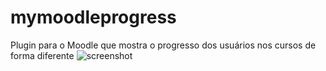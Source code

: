 # mymoodleprogress
Plugin para o Moodle que mostra o progresso dos usuários nos cursos de forma diferente
![screenshot](https://user-images.githubusercontent.com/52333270/63801195-190fa600-c8e6-11e9-823d-a25c6493604b.jpg)
